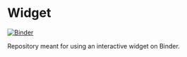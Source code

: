 # Widget

[![Binder](https://mybinder.org/badge_logo.svg)](https://mybinder.org/v2/gh/Benjamin-Rahm/widget/master?filepath=Project.ipynb)

Repository meant for using an interactive widget on Binder.

